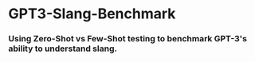# GPT3-Slang-Benchmark

### Using Zero-Shot vs Few-Shot testing to benchmark GPT-3's ability to understand slang.
